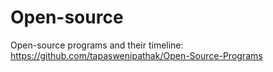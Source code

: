 # Open-source

Open-source programs and their timeline: https://github.com/tapaswenipathak/Open-Source-Programs
